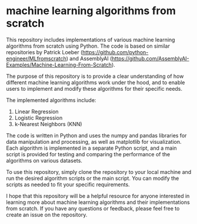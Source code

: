 # machine learning algorithms from scratch

This repository includes implementations of various machine learning algorithms from scratch using Python. The code is based on similar repositories by Patrick Loeber (https://github.com/python-engineer/MLfromscratch) and AssemblyAI (https://github.com/AssemblyAI-Examples/Machine-Learning-From-Scratch).

The purpose of this repository is to provide a clear understanding of how different machine learning algorithms work under the hood, and to enable users to implement and modify these algorithms for their specific needs.

The implemented algorithms include:

1. Linear Regression
2. Logistic Regression
3. k-Nearest Neighbors (KNN)

The code is written in Python and uses the numpy and pandas libraries for data manipulation and processing, as well as matplotlib for visualization. Each algorithm is implemented in a separate Python script, and a main script is provided for testing and comparing the performance of the algorithms on various datasets.

To use this repository, simply clone the repository to your local machine and run the desired algorithm scripts or the main script. You can modify the scripts as needed to fit your specific requirements.

I hope that this repository will be a helpful resource for anyone interested in learning more about machine learning algorithms and their implementations from scratch. If you have any questions or feedback, please feel free to create an issue on the repository.

